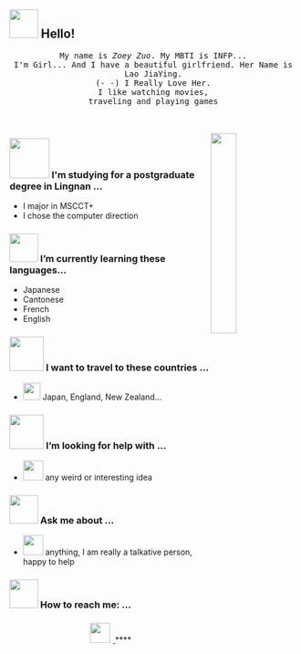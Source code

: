 ## <img src="https://raw.githubusercontent.com/alexnaiman/alexnaiman/master/resources/welcomeglitch.gif" width="50px" /> Hello!

<p align="center" >
  <samp>
    My name is <em>Zoey Zuo</em>. My MBTI is INFP... 
  <br/> I'm Girl... And I have a beautiful girlfriend. Her Name is Lao JiaYing. 
    <br/> (<em>- -</em>) I Really Love Her.
      <br/>
I like watching movies,
          <br/>
traveling and playing games
  </samp>
  <br/>
  <br/>
  <br/>
</p>

<img src="https://media.tenor.com/images/df8c44a1d20ab367fdcb21880985fd33/tenor.gif" align="right"  width="30%" alt=""/>

### <img src="https://raw.githubusercontent.com/alexnaiman/alexnaiman/master/resources/PusheenCompute.gif" width="70px" />  I'm studying for a postgraduate degree in Lingnan ...

-    I major in MSCCT+
-    I  chose the computer direction

### <img src="https://raw.githubusercontent.com/alexnaiman/alexnaiman/master/resources/Confused_Dog.gif" height="50px" /> I’m currently learning these languages...

-  Japanese
-  Cantonese
-  French
-  English

### <img src="https://raw.githubusercontent.com/alexnaiman/alexnaiman/master/resources/pug_dance.gif" width="60px" /> I want to travel to these countries ...

- <img src="https://raw.githubusercontent.com/alexnaiman/alexnaiman/master/resources/open_source.png" height="30px"  alt=""/> Japan, England, New Zealand...

### <img src="https://raw.githubusercontent.com/alexnaiman/alexnaiman/master/resources/cool_duck.gif" width="60px" /> I’m looking for help with ...

- <img src="https://raw.githubusercontent.com/alexnaiman/alexnaiman/master/resources/party_parrot.gif" height="35px"  alt=""/> any weird or interesting idea

### <img src="https://raw.githubusercontent.com/alexnaiman/alexnaiman/master/resources/question.png" width="50px" />  Ask me about ...

- <img src="https://raw.githubusercontent.com/alexnaiman/alexnaiman/master/resources/chat.gif" height="35px"  alt=""/> anything, I am really a talkative person, happy to help 

### <img src="https://raw.githubusercontent.com/alexnaiman/alexnaiman/master/resources/bongocat.gif" width="50px" /> How to reach me: ...

<p align="center">
  <a href="https://twitter.com/naiman_alex">
  <a href="https://www.instagram.com/alex.naiman.4/">
    <img src="https://raw.githubusercontent.com/alexnaiman/alexnaiman/master/resources/instagram.webp" height="35px" style="margin: 5px;"  alt=""/>
  </a>
****
